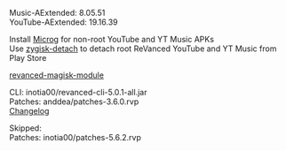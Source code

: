 Music-AExtended: 8.05.51  
YouTube-AExtended: 19.16.39  

Install [Microg](https://github.com/ReVanced/GmsCore/releases) for non-root YouTube and YT Music APKs  
Use [zygisk-detach](https://github.com/j-hc/zygisk-detach) to detach root ReVanced YouTube and YT Music from Play Store  

[revanced-magisk-module](https://github.com/j-hc/revanced-magisk-module)
  
CLI: inotia00/revanced-cli-5.0.1-all.jar  
Patches: anddea/patches-3.6.0.rvp  
[Changelog](https://github.com/anddea/revanced-patches/releases/tag/v3.6.0)  

Skipped:  
Patches: inotia00/patches-5.6.2.rvp    
